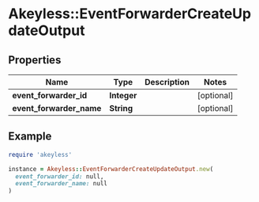 # Akeyless::EventForwarderCreateUpdateOutput

## Properties

| Name | Type | Description | Notes |
| ---- | ---- | ----------- | ----- |
| **event_forwarder_id** | **Integer** |  | [optional] |
| **event_forwarder_name** | **String** |  | [optional] |

## Example

```ruby
require 'akeyless'

instance = Akeyless::EventForwarderCreateUpdateOutput.new(
  event_forwarder_id: null,
  event_forwarder_name: null
)
```

